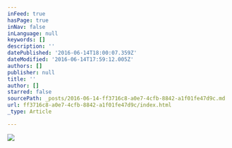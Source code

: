 ```yaml
---
inFeed: true
hasPage: true
inNav: false
inLanguage: null
keywords: []
description: ''
datePublished: '2016-06-14T18:00:07.359Z'
dateModified: '2016-06-14T17:59:12.005Z'
authors: []
publisher: null
title: ''
author: []
starred: false
sourcePath: _posts/2016-06-14-ff3716c8-a0e7-4cfb-8842-a1f01fe47d9c.md
url: ff3716c8-a0e7-4cfb-8842-a1f01fe47d9c/index.html
_type: Article

---
```

![](https://the-grid-user-content.s3-us-west-2.amazonaws.com/936361c1-ae06-47d0-955d-e1ab2bf14e91.jpg)